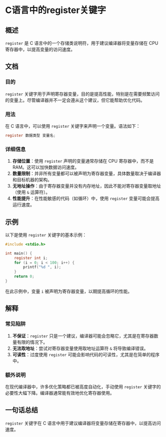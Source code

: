 <!--
Meta Description: # C语言中的register关键字 ## 概述 `register` 是 C 语言中的一个存储类说明符，用于建议编译器将变量存储在 CPU 寄存器中，以提高变量的访问速度。 ## 文档 ### 目的 `register` 关键字用于声明寄存器变量，目的是提高性能，特别是在需要频繁访问的变量上。尽管...
Meta Keywords: register, cpu, 寄存器中, int, c语言中的register关键字
-->

# C语言中的register关键字

## 概述
`register` 是 C 语言中的一个存储类说明符，用于建议编译器将变量存储在 CPU 寄存器中，以提高变量的访问速度。

## 文档
### 目的
`register` 关键字用于声明寄存器变量，目的是提高性能，特别是在需要频繁访问的变量上。尽管编译器并不一定会遵从这个建议，但它能帮助优化代码。

### 用法
在 C 语言中，可以使用 `register` 关键字来声明一个变量。语法如下：
```c
register 数据类型 变量名;
```

### 详细信息
1. **存储位置**：使用 `register` 声明的变量通常存储在 CPU 寄存器中，而不是 RAM。这可以加快数据访问速度。
2. **数量限制**：并非所有变量都可以被声明为寄存器变量，具体数量取决于编译器和目标机器的架构。
3. **无地址操作**：由于寄存器变量并没有内存地址，因此不能对寄存器变量取地址（使用 `&` 运算符）。
4. **性能提升**：在性能敏感的代码（如循环）中，使用 `register` 变量可能会提高运行速度。

## 示例
以下是使用 `register` 关键字的基本示例：
```c
#include <stdio.h>

int main() {
    register int i;
    for (i = 0; i < 100; i++) {
        printf("%d ", i);
    }
    return 0;
}
```

在此示例中，变量 `i` 被声明为寄存器变量，以期提高循环的性能。

## 解释
### 常见陷阱
1. **不保证**：`register` 只是一个建议，编译器可能会忽略它，尤其是在寄存器数量有限的情况下。
2. **无法取地址**：尝试对寄存器变量使用取地址运算符 `&` 将导致编译错误。
3. **可读性**：过度使用 `register` 可能会影响代码的可读性，尤其是在简单的程序中。

### 额外说明
在现代编译器中，许多优化策略都已被高度自动化，手动使用 `register` 关键字的必要性大幅下降。编译器通常能有效地优化寄存器使用。

## 一句话总结
`register` 关键字在 C 语言中用于建议编译器将变量存储在寄存器中，以提高访问速度。